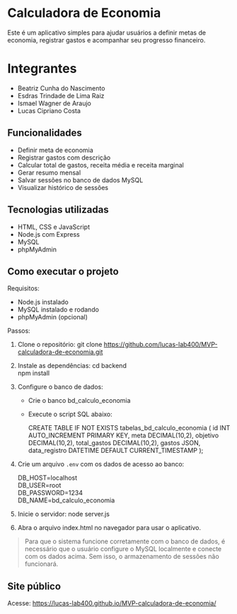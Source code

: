 # Calculadora de Economia

Este é um aplicativo simples para ajudar usuários a definir metas de economia, registrar gastos e acompanhar seu progresso financeiro.

# Integrantes
- Beatriz Cunha do Nascimento
- Esdras Trindade de Lima Raiz
- Ismael Wagner de Araujo
- Lucas Cipriano Costa

## Funcionalidades

- Definir meta de economia
- Registrar gastos com descrição
- Calcular total de gastos, receita média e receita marginal
- Gerar resumo mensal
- Salvar sessões no banco de dados MySQL
- Visualizar histórico de sessões

## Tecnologias utilizadas

- HTML, CSS e JavaScript
- Node.js com Express
- MySQL
- phpMyAdmin

## Como executar o projeto

Requisitos:
- Node.js instalado
- MySQL instalado e rodando
- phpMyAdmin (opcional)

Passos:

1. Clone o repositório:
   git clone https://github.com/lucas-lab400/MVP-calculadora-de-economia.git

2. Instale as dependências:
   cd backend  
   npm install

3. Configure o banco de dados:
   - Crie o banco bd_calculo_economia
   - Execute o script SQL abaixo:

     CREATE TABLE IF NOT EXISTS tabelas_bd_calculo_economia (
       id INT AUTO_INCREMENT PRIMARY KEY,
       meta DECIMAL(10,2),
       objetivo DECIMAL(10,2),
       total_gastos DECIMAL(10,2),
       gastos JSON,
       data_registro DATETIME DEFAULT CURRENT_TIMESTAMP
     );

4. Crie um arquivo `.env` com os dados de acesso ao banco:

   DB_HOST=localhost  
   DB_USER=root  
   DB_PASSWORD=1234  
   DB_NAME=bd_calculo_economia

5. Inicie o servidor:
   node server.js

6. Abra o arquivo index.html no navegador para usar o aplicativo.

> Para que o sistema funcione corretamente com o banco de dados, é necessário que o usuário configure o MySQL localmente e conecte com os dados acima. Sem isso, o armazenamento de sessões não funcionará.

## Site público

Acesse: https://lucas-lab400.github.io/MVP-calculadora-de-economia/

